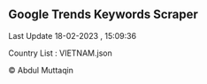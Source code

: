 

## Google Trends Keywords Scraper 
 
Last Update 18-02-2023 , 15:09:36

Country List :
VIETNAM.json



© Abdul Muttaqin 
